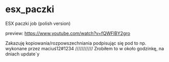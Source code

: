 # esx_paczki
ESX paczki job (polish version)

preview: https://www.youtube.com/watch?v=fQWFlBY2gro

Zakazuję kopiowania/rozpowszechniania podpisując się pod to np. wykonane przez maciuś12#1234 /////////// Zrobiłem to w około godzinkę, na dniach update`y

